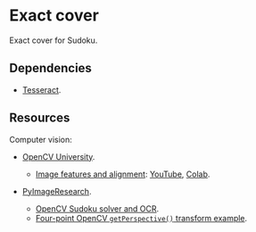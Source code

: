 # Exact cover

Exact cover for Sudoku.

## Dependencies

*   [Tesseract](https://tesseract-ocr.github.io/).

## Resources

Computer vision:

*   [OpenCV University](https://courses.opencv.org/).

    *   [Image features and alignment](https://courses.opencv.org/courses/course-v1:OpenCV+Bootcamp+CV0/courseware/457799bde2064b749df7fb0c0a741b5f/e598b2c0c85f4d07bf509f6433c9efea/1?activate_block_id=block-v1%3AOpenCV%2BBootcamp%2BCV0%2Btype%40vertical%2Bblock%4062549c7193e94ac78c722367efe87270): [YouTube](https://www.youtube.com/watch?v=_o6fSMCmNnQ), [Colab](https://colab.research.google.com/drive/1cQqOYar7ZlPB6XRAdPHur4bLmPPdr59w).

*   [PyImageResearch](https://pyimagesearch.com/).

    *   [OpenCV Sudoku solver and OCR](https://pyimagesearch.com/2020/08/10/opencv-sudoku-solver-and-ocr/).
    *   [Four-point OpenCV `getPerspective()` transform example](https://pyimagesearch.com/2014/08/25/4-point-opencv-getperspective-transform-example/).
